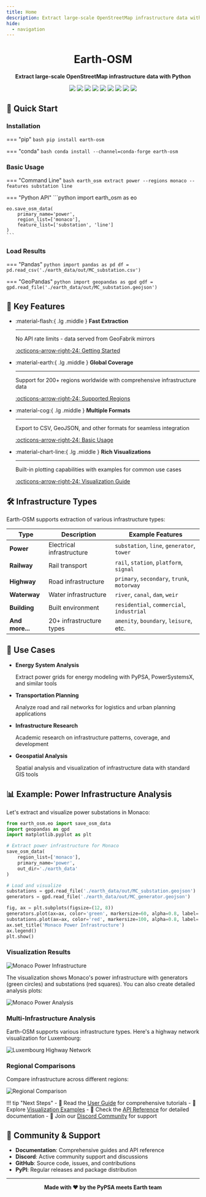```yaml
---
title: Home
description: Extract large-scale OpenStreetMap infrastructure data with Python
hide:
  - navigation
---
```


<div align="center" markdown=1>

# Earth-OSM
**Extract large-scale OpenStreetMap infrastructure data with Python**

[![][badge-pypi-monthly-downloads]][pypi-url]
[![][badge-codecov]][codecov-url]
[![][badge-ci]][gh-repo-url]
[![][badge-docs]][docs-url]
[![][badge-pypi]][pypi-url]
[![][badge-conda]][conda-url]
[![][badge-release]][gh-release-url]
[![][badge-license]][license]
[![][badge-discord]][discord-url]

</div>

## 🚀 Quick Start

### Installation

=== "pip"
    ```bash
    pip install earth-osm
    ```

=== "conda"
    ```bash
    conda install --channel=conda-forge earth-osm
    ```

### Basic Usage

=== "Command Line"
    ```bash
    earth_osm extract power --regions monaco --features substation line
    ```

=== "Python API"
    ```python
    import earth_osm as eo
    
    eo.save_osm_data(
        primary_name='power',
        region_list=['monaco'],
        feature_list=['substation', 'line']
    )
    ```

### Load Results

=== "Pandas"
    ```python
    import pandas as pd
    df = pd.read_csv('./earth_data/out/MC_substation.csv')
    ```

=== "GeoPandas"
    ```python
    import geopandas as gpd
    gdf = gpd.read_file('./earth_data/out/MC_substation.geojson')
    ```

## 🌟 Key Features

<div class="grid cards" markdown>

-   :material-flash:{ .lg .middle } __Fast Extraction__
    
    ---
    
    No API rate limits - data served from GeoFabrik mirrors
    
    [:octicons-arrow-right-24: Getting Started](user-guide/getting-started.md)

-   :material-earth:{ .lg .middle } __Global Coverage__
    
    ---
    
    Support for 200+ regions worldwide with comprehensive infrastructure data
    
    [:octicons-arrow-right-24: Supported Regions](regions.md)

-   :material-cog:{ .lg .middle } __Multiple Formats__
    
    ---
    
    Export to CSV, GeoJSON, and other formats for seamless integration
    
    [:octicons-arrow-right-24: Basic Usage](user-guide/basic-usage.md)

-   :material-chart-line:{ .lg .middle } __Rich Visualizations__
    
    ---
    
    Built-in plotting capabilities with examples for common use cases
    
    [:octicons-arrow-right-24: Visualization Guide](user-guide/visualization.md)

</div>

## 🛠️ Infrastructure Types

Earth-OSM supports extraction of various infrastructure types:

| Type | Description | Example Features |
|------|-------------|------------------|
| **Power** | Electrical infrastructure | `substation`, `line`, `generator`, `tower` |
| **Railway** | Rail transport | `rail`, `station`, `platform`, `signal` |
| **Highway** | Road infrastructure | `primary`, `secondary`, `trunk`, `motorway` |
| **Waterway** | Water infrastructure | `river`, `canal`, `dam`, `weir` |
| **Building** | Built environment | `residential`, `commercial`, `industrial` |
| **And more...** | 20+ infrastructure types | `amenity`, `boundary`, `leisure`, etc. |

## 🎯 Use Cases

<div class="grid cards" markdown>

-   **Energy System Analysis**
    
    Extract power grids for energy modeling with PyPSA, PowerSystemsX, and similar tools

-   **Transportation Planning**
    
    Analyze road and rail networks for logistics and urban planning applications

-   **Infrastructure Research**
    
    Academic research on infrastructure patterns, coverage, and development

-   **Geospatial Analysis**
    
    Spatial analysis and visualization of infrastructure data with standard GIS tools

</div>

## 📊 Example: Power Infrastructure Analysis

Let's extract and visualize power substations in Monaco:

```python
from earth_osm.eo import save_osm_data
import geopandas as gpd
import matplotlib.pyplot as plt

# Extract power infrastructure for Monaco
save_osm_data(
    region_list=['monaco'],
    primary_name='power',
    out_dir='./earth_data'
)

# Load and visualize
substations = gpd.read_file('./earth_data/out/MC_substation.geojson')
generators = gpd.read_file('./earth_data/out/MC_generator.geojson')

fig, ax = plt.subplots(figsize=(12, 8))
generators.plot(ax=ax, color='green', markersize=60, alpha=0.8, label='Generators')
substations.plot(ax=ax, color='red', markersize=100, alpha=0.8, label='Substations', marker='s')
ax.set_title('Monaco Power Infrastructure')
ax.legend()
plt.show()
```

### Visualization Results

![Monaco Power Infrastructure](generated-examples/images/monaco_power_infrastructure.png)

The visualization shows Monaco's power infrastructure with generators (green circles) and substations (red squares). You can also create detailed analysis plots:

![Monaco Power Analysis](generated-examples/images/monaco_power_analysis.png)

### Multi-Infrastructure Analysis

Earth-OSM supports various infrastructure types. Here's a highway network visualization for Luxembourg:

![Luxembourg Highway Network](generated-examples/images/luxembourg_highway_network.png)

### Regional Comparisons

Compare infrastructure across different regions:

![Regional Comparison](generated-examples/images/region_comparison.png)

!!! tip "Next Steps"
    - 📖 Read the [User Guide](user-guide/getting-started.md) for comprehensive tutorials
    - 🎨 Explore [Visualization Examples](user-guide/visualization.md) 
    - 🔧 Check the [API Reference](api-docs/README.md) for detailed documentation
    - 💬 Join our [Discord Community](https://discord.gg/reAx9Ed8Xq) for support

## 🤝 Community & Support

- **Documentation**: Comprehensive guides and API reference
- **Discord**: Active community support and discussions  
- **GitHub**: Source code, issues, and contributions
- **PyPI**: Regular releases and package distribution

---

<p align="center">
<strong>Made with ❤️ by the PyPSA meets Earth team</strong>
</p>

<!-- LINK GROUP -->
[contributing]: https://github.com/pypsa-meets-earth/earth-osm/blob/main/CONTRIBUTING.md
[license]: https://github.com/pypsa-meets-earth/earth-osm/blob/main/LICENSE
[docs-url]: https://pypsa-meets-earth.github.io/earth-osm/
[discord-url]: https://discord.gg/AnuJBk23FU
[pypi-url]: https://pypi.org/project/earth-osm/
[conda-url]: https://anaconda.org/conda-forge/earth-osm
[codecov-url]: https://codecov.io/gh/pypsa-meets-earth/earth-osm
[gh-repo-url]: https://github.com/pypsa-meets-earth/earth-osm
[gh-release-url]: https://github.com/pypsa-meets-earth/earth-osm/releases

<!-- Primary badges -->
[badge-pypi-monthly-downloads]: https://img.shields.io/pypi/dm/earth-osm?style=flat&labelColor=black&logoColor=white&logo=pypi
[badge-codecov]: https://img.shields.io/codecov/c/github/pypsa-meets-earth/earth-osm?style=flat&labelColor=black&logoColor=white&logo=codecov
[badge-ci]: https://img.shields.io/github/actions/workflow/status/pypsa-meets-earth/earth-osm/main.yml?style=flat&labelColor=black&logoColor=white&logo=github
[badge-docs]: https://img.shields.io/github/actions/workflow/status/pypsa-meets-earth/earth-osm/docs-ci.yml?style=flat&labelColor=black&logoColor=white&logo=github

[badge-pypi]: https://img.shields.io/pypi/v/earth-osm.svg?style=flat&labelColor=black&logoColor=white&logo=pypi
[badge-conda]: https://img.shields.io/conda/vn/conda-forge/earth-osm.svg?style=flat&labelColor=black&logoColor=white&logo=conda-forge

[badge-discord]: https://img.shields.io/discord/911692131440148490?style=flat&labelColor=black&logoColor=white&logo=discord&color=blue
[badge-license]: https://img.shields.io/badge/License-MIT-blue.svg?style=flat&labelColor=black
[badge-release]: https://img.shields.io/github/v/release/pypsa-meets-earth/earth-osm?style=flat&labelColor=black&logoColor=white&logo=github


